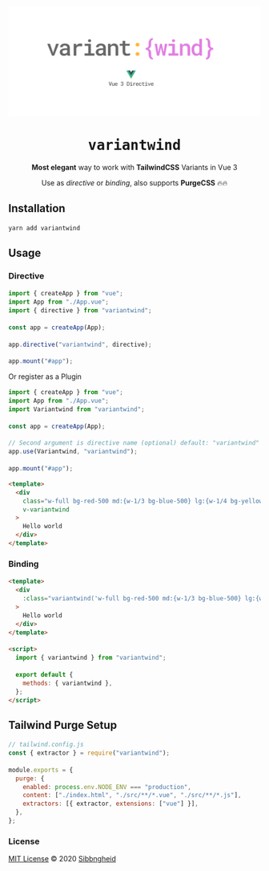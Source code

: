 <p align='center'>
<img src="./variantwind.svg">
</p>
<h1 align='center'>
<samp>variantwind</samp>
</h1>
<p align='center'>
<strong>Most elegant</strong> way to work with <strong>TailwindCSS</strong> Variants in Vue 3
</p>

<p align='center'>
Use as <em>directive</em> or <em>binding</em>, also supports <strong>PurgeCSS</strong> 🔥🔥
</p>

## Installation

```sh
yarn add variantwind
```

## Usage

### Directive

```js
import { createApp } from "vue";
import App from "./App.vue";
import { directive } from "variantwind";

const app = createApp(App);

app.directive("variantwind", directive);

app.mount("#app");
```

Or register as a Plugin

```js
import { createApp } from "vue";
import App from "./App.vue";
import Variantwind from "variantwind";

const app = createApp(App);

// Second argument is directive name (optional) default: "variantwind"
app.use(Variantwind, "variantwind");

app.mount("#app");
```

```html
<template>
  <div
    class="w-full bg-red-500 md:{w-1/3 bg-blue-500} lg:{w-1/4 bg-yellow-500} hover:{bg-green-500}"
    v-variantwind
  >
    Hello world
  </div>
</template>
```

### Binding

```html
<template>
  <div
    :class="variantwind('w-full bg-red-500 md:{w-1/3 bg-blue-500} lg:{w-1/4 bg-yellow-500} hover:{bg-green-500}')"
  >
    Hello world
  </div>
</template>

<script>
  import { variantwind } from "variantwind";

  export default {
    methods: { variantwind },
  };
</script>
```

## Tailwind Purge Setup

```js
// tailwind.config.js
const { extractor } = require("variantwind");

module.exports = {
  purge: {
    enabled: process.env.NODE_ENV === "production",
    content: ["./index.html", "./src/**/*.vue", "./src/**/*.js"],
    extractors: [{ extractor, extensions: ["vue"] }],
  },
};
```

### License

[MIT License](https://github.com/sibbngheid/variantwind/blob/master/LICENSE) © 2020 [Sibbngheid](https://github.com/sibbngheid)
